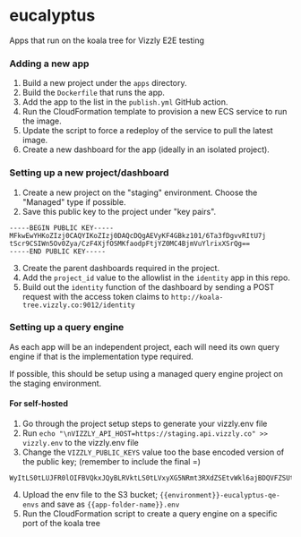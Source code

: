 # eucalyptus
Apps that run on the koala tree for Vizzly E2E testing

### Adding a new app

1. Build a new project under the `apps` directory.
2. Build the `Dockerfile` that runs the app.
3. Add the app to the list in the `publish.yml` GitHub action.
4. Run the CloudFormation template to provision a new ECS service to run the image.
5. Update the script to force a redeploy of the service to pull the latest image.
6. Create a new dashboard for the app (ideally in an isolated project).

### Setting up a new project/dashboard

1. Create a new project on the "staging" environment. Choose the "Managed" type if possible.
2. Save this public key to the project under "key pairs".
```
-----BEGIN PUBLIC KEY-----
MFkwEwYHKoZIzj0CAQYIKoZIzj0DAQcDQgAEVyKF4GBkz101/6Ta3fDgvvRItU7j
tScr9CSIWn5Ov0Zya/CzF4XjfOSMKfaodpFtjYZ0MC4BjmVuYlrixXSrQg==
-----END PUBLIC KEY-----
```
3. Create the parent dashboards required in the project.
4. Add the `project_id` value to the allowlist in the `identity` app in this repo.
5. Build out the `identity` function of the dashboard by sending a POST request with the access token claims to `http://koala-tree.vizzly.co:9012/identity`

### Setting up a query engine
As each app will be an independent project, each will need its own query engine if that is the implementation type required.

If possible, this should be setup using a managed query engine project on the staging environment.

#### For self-hosted
1. Go through the project setup steps to generate your vizzly.env file
2. Run `echo "\nVIZZLY_API_HOST=https://staging.api.vizzly.co" >> vizzly.env` to the vizzly.env file
3. Change the `VIZZLY_PUBLIC_KEYS` value too the base encoded version of the public key; (remember to include the final =)
```
WyItLS0tLUJFR0lOIFBVQkxJQyBLRVktLS0tLVxyXG5NRmt3RXdZSEtvWkl6ajBDQVFZSUtvWkl6ajBEQVFjRFFnQUVWeUtGNEdCa3oxMDEvNlRhM2ZEZ3Z2Ukl0VTdqXHJcbnRTY3I5Q1NJV241T3YwWnlhL0N6RjRYamZPU01LZmFvZHBGdGpZWjBNQzRCam1WdVlscml4WFNyUWc9PVxyXG4tLS0tLUVORCBQVUJMSUMgS0VZLS0tLS1cclxuIl0=
```
4. Upload the env file to the S3 bucket; `{{environment}}-eucalyptus-qe-envs` and save as `{{app-folder-name}}.env`
5. Run the CloudFormation script to create a query engine on a specific port of the koala tree
